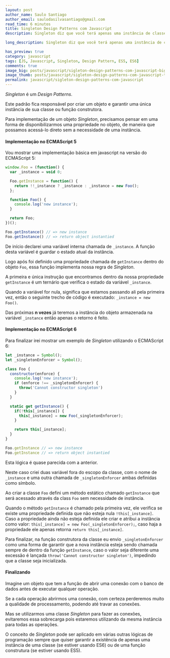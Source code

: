 ```yaml
---
layout: post
author_name: Saulo Santiago
author_email: saulodasilvasantiago@gmail.com
read_time: 6 minutos
title: Singleton Design Patterns com Javascript
description: Singleton diz que você terá apenas uma instância de classe.

long_description: Singleton diz que você terá apenas uma instância de classe (se estiver utilizando ES6) ou de uma função construtora (se estiver utilizando ES5).

has_preview: true
category: javascript
tags: [JS, Javascript, Singleton, Design Pattern, ES5, ES6]
comments: true
image_big: posts/javascript/sigleton-design-patterns-com-javascript-big.png
image_thumb: posts/javascript/sigleton-design-patterns-com-javascript-thumb.png
permalink: javascript/sigleton-design-patterns-com-javascript
---
```


_Singleton_ é um _Design Patterns_. 

Este padrão fica responsável por criar um objeto e garantir uma única instância de sua classe ou função construtora. 

Para implementação de um objeto _Singleton_, precisamos pensar em uma forma de disponibilizarmos uma propriedade no objeto, de maneira que possamos acessá-lo direto sem a necessidade de uma instância.

#### Implementação no ECMAScript 5

Vou mostrar uma implementação básica em javascript na versão do ECMAScript 5:

```js
window.Foo = (function() {
  var _instance = void 0;

  Foo.getInstance = function() {
    return !!_instance ? _instance : _instance = new Foo();
  };

  function Foo() {
    console.log('new instance');
  }

  return Foo;
})();

Foo.getInstance() // => new instance
Foo.getInstance() // => return object instantied
```

De início declarei uma variável interna chamada de `_instance`. A função desta variável é guardar o estado atual da instância.

Logo após foi definido uma propriedade chamada de `getInstance` dentro do objeto `Foo`, essa função implementa nossa regra de _Singleton_.

A primeira e única instrução que encontramos dentro da nossa propriedade `getInstance` é um ternário que verifica o estado da variável `_instance`. 

Quando a variável for nula, significa que estamos passando ali pela primeira vez, então o seguinte trecho de código é executado: `_instance = new Foo()`. 

Das próximas **n vezes** já teremos a instância do objeto armazenada na variável `_instance` então apenas o retorno é feito.

#### Implementação no ECMAScript 6

Para finalizar irei mostrar um exemplo de _Singleton_ utilizando o ECMAScript 6:

```js
let _instance = Symbol();
let _singletonEnforcer = Symbol();

class Foo {
  constructor(enforce) {
    console.log('new instance');
    if (enforce !== _singletonEnforcer) {
      throw('Cannot constructor singleton')
    }
  }

  static get getInstance() {
    if(!this[_instance]) {
      this[_instance] = new Foo(_singletonEnforcer);
    }

    return this[_instance];
  }
}

Foo.getInstance // => new instance
Foo.getInstance // => return object instantied
```

Esta lógica é quase parecida com a anterior.

Neste caso criei duas variável fora do escopo da classe, com o nome de `_instance` e uma outra chamada de `_singletonEnforcer` ambas definidas como símbolo. 

Ao criar a classe `Foo` defini um método estático chamado `getInstance` que será acessado através da class `Foo` sem necessidade de instância.

Quando o método `getInstance` é chamado pela primeira vez, ele verifica se existe uma propriedade definida que não esteja nula `!this[_instance]`. Caso a propriedade ainda não esteja definida ele criar e atribui a instância como valor: `this[_instance] = new Foo(_singletonEnforcer);`, caso haja a propriedade ele apenas retorna `return this[_instance]`.

Para finalizar, na função construtora da classe eu envio `_singletonEnforcer` como uma forma de garantir que a nova instância esteja sendo chamada sempre de dentro da função `getInstance`, caso o valor seja diferente uma excessão é lançada `throw('Cannot constructor singleton')`, impedindo que a classe seja inicializada. 

#### Finalizando

Imagine um objeto que tem a função de abrir uma conexão com o banco de dados antes de executar qualquer operação.

Se a cada operação abrirmos uma conexão, com certeza perderemos muito a qualidade de processamento, podendo até travar as conexões.

Mas se utilizarmos uma classe _Singleton_ para fazer as conexões, evitaremos essa sobrecarga pois estaremos utilizando da mesma instância para todas as operações.

O conceito de _Singleton_ pode ser aplicado em várias outras lógicas de programação sempre que quiser garantir a existência de apenas uma instância de uma classe (se estiver usando ES6) ou de uma função construtura (se estiver usando ES5).
